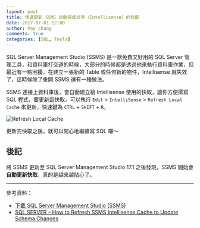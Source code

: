```yaml
---
layout: post
title: 快速更新 SSMS 自動完成文字（Intellisense）的快取
date: 2017-07-01 12:00
author: Poy Chang
comments: true
categories: [SQL, Tools]
---
```

SQL Server Management Studio (SSMS) 是一款免費又好用的 SQL Server 管理工具，和資料庫打交道的時候，大部分的時候都是透過他來執行資料庫作業，但最近有一點困擾，在建立一張新的 Table 或任何新的物件，Intellisense 就失效了，這時候除了重開 SSMS 還有一種做法。

SSMS 連接上資料庫後，會自動建立給 Intellisense 使用的快取，讓你方便撰寫 SQL 程式，要更新這快取，可以執行 `Edit` > `IntelliSense` > `Refresh Local Cache` 來更新，快速鍵為 `CTRL` + `SHIFT` + `R`。

![Refresh Local Cache](http://i.imgur.com/0PeYse1.png)

更新完快取之後，就可以開心地繼續寫 SQL 囉～

## 後記

將 SSMS 更新至 SQL Server Management Studio 17.1 之後發現，SSMS 開始會**自動更新快取**，真的是越來越貼心了。

----------

參考資料：

* [下載 SQL Server Management Studio (SSMS)](https://docs.microsoft.com/zh-tw/sql/ssms/download-sql-server-management-studio-ssms)
* [SQL SERVER – How to Refresh SSMS Intellisense Cache to Update Schema Changes](https://blog.sqlauthority.com/2013/07/04/sql-server-how-to-refresh-ssms-intellisense-cache-to-update-schema-changes/)